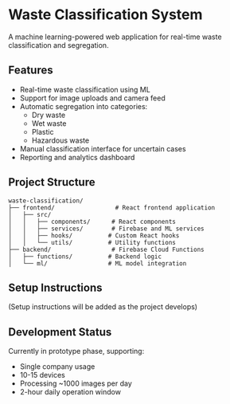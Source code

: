 # Waste Classification System

A machine learning-powered web application for real-time waste classification and segregation.

## Features

- Real-time waste classification using ML
- Support for image uploads and camera feed
- Automatic segregation into categories:
  - Dry waste
  - Wet waste
  - Plastic
  - Hazardous waste
- Manual classification interface for uncertain cases
- Reporting and analytics dashboard

## Project Structure

```
waste-classification/
├── frontend/                 # React frontend application
│   ├── src/
│   │   ├── components/      # React components
│   │   ├── services/        # Firebase and ML services
│   │   ├── hooks/          # Custom React hooks
│   │   └── utils/          # Utility functions
├── backend/                 # Firebase Cloud Functions
│   ├── functions/          # Backend logic
│   └── ml/                 # ML model integration
```

## Setup Instructions

(Setup instructions will be added as the project develops)

## Development Status

Currently in prototype phase, supporting:
- Single company usage
- 10-15 devices
- Processing ~1000 images per day
- 2-hour daily operation window
